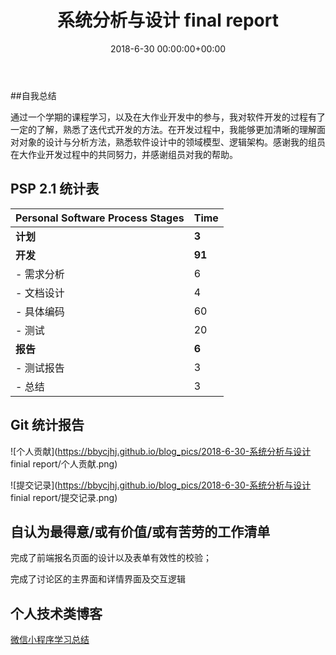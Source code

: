 ﻿---
layout: post
title: 系统分析与设计 final report
date: 2018-6-30 00:00:00+00:00
categories: 系统分析设计
tags: 作业 系统分析与设计
---

##自我总结

通过一个学期的课程学习，以及在大作业开发中的参与，我对软件开发的过程有了一定的了解，熟悉了迭代式开发的方法。在开发过程中，我能够更加清晰的理解面对对象的设计与分析方法，熟悉软件设计中的领域模型、逻辑架构。感谢我的组员在大作业开发过程中的共同努力，并感谢组员对我的帮助。

## PSP 2.1 统计表

| Personal Software Process Stages | Time|
| --- | --- |
|**计划**| **3** |
|**开发**| **91** |
| - 需求分析 | 6 |
| - 文档设计 | 4 |
| - 具体编码 | 60 |
| - 测试 | 20 |
| **报告** | **6** |
| - 测试报告 | 3 |
| - 总结 | 3 | 

## Git 统计报告

![个人贡献](https://bbycjhj.github.io/blog_pics/2018-6-30-系统分析与设计 finial report/个人贡献.png)

![提交记录](https://bbycjhj.github.io/blog_pics/2018-6-30-系统分析与设计 finial report/提交记录.png)

## 自认为最得意/或有价值/或有苦劳的工作清单

完成了前端报名页面的设计以及表单有效性的校验；

完成了讨论区的主界面和详情界面及交互逻辑

## 个人技术类博客

[微信小程序学习总结](https://bbycjhj.github.io/%E7%B3%BB%E7%BB%9F%E5%88%86%E6%9E%90%E8%AE%BE%E8%AE%A1/2018/04/15/%E5%BE%AE%E4%BF%A1%E5%B0%8F%E7%A8%8B%E5%BA%8F%E5%AD%A6%E4%B9%A0%E6%80%BB%E7%BB%93.html)